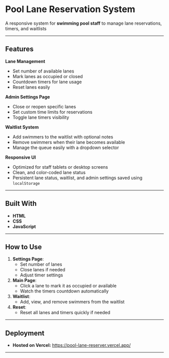 # Pool Lane Reservation System

A responsive system for **swimming pool staff** to manage lane reservations, timers, and waitlists

---

## Features

**Lane Management**  
- Set number of available lanes
- Mark lanes as occupied or closed
- Countdown timers for lane usage
- Reset lanes easily

**Admin Settings Page**  
- Close or reopen specific lanes
- Set custom time limits for reservations
- Toggle lane timers visibility

**Waitlist System**  
- Add swimmers to the waitlist with optional notes
- Remove swimmers when their lane becomes available
- Manage the queue easily with a dropdown selector

**Responsive UI**  
- Optimized for staff tablets or desktop screens
- Clean, and color-coded lane status
- Persistent lane status, waitlist, and admin settings saved using `localStorage`

---

## Built With

- **HTML**
- **CSS**
- **JavaScript**

---

## How to Use

1. **Settings Page**: 
   - Set number of lanes
   - Close lanes if needed
   - Adjust timer settings
2. **Main Page**: 
   - Click a lane to mark it as occupied or available
   - Watch the timers countdown automatically
3. **Waitlist**: 
   - Add, view, and remove swimmers from the waitlist
4. **Reset**: 
   - Reset all lanes and timers quickly if needed

---

## Deployment

- **Hosted on Vercel:** https://pool-lane-reserver.vercel.app/

---
